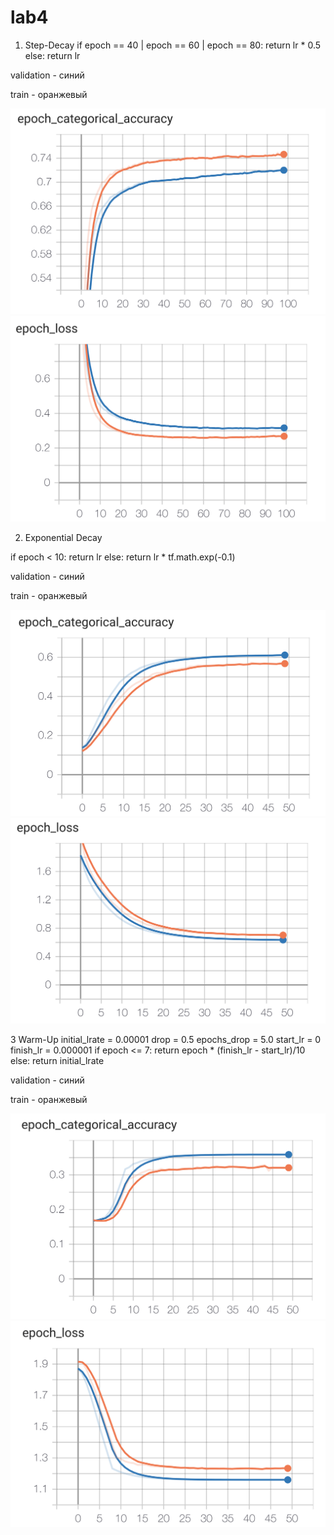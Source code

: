 # lab4
1. Step-Decay
  if epoch == 40 | epoch == 60 | epoch == 80:
     return lr * 0.5
   else:
     return lr
     
     
validation - синий

train - оранжевый

![Image alt](https://github.com/ilyashka170100/lab4/blob/master/img/laba4_1_1.png)
![Image alt](https://github.com/ilyashka170100/lab4/blob/master/img/laba4_1_2.png)

2. Exponential Decay

 if epoch < 10:
   return lr
  else:
   return lr * tf.math.exp(-0.1)
   
validation - синий

train - оранжевый

![Image alt](https://github.com/ilyashka170100/lab4/blob/master/img/laba4_2_1.png)
![Image alt](https://github.com/ilyashka170100/lab4/blob/master/img/laba4_2_2.png)


3 Warm-Up
 initial_lrate = 0.00001
  drop = 0.5
  epochs_drop = 5.0
  start_lr = 0
  finish_lr = 0.000001
  if epoch <= 7:
    return epoch * (finish_lr - start_lr)/10
  else:
    return initial_lrate
   
validation - синий

train - оранжевый

![Image alt](https://github.com/ilyashka170100/lab4/blob/master/img/laba4_3_1.png)
![Image alt](https://github.com/ilyashka170100/lab4/blob/master/img/laba4_3_2.png)
  
 
    
    
   
